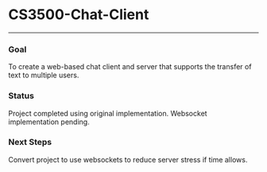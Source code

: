 # CS3500-Chat-Client
---
### Goal
To create a web-based chat client and server that supports the transfer of text to multiple users.

### Status
Project completed using original implementation.
Websocket implementation pending.

### Next Steps
Convert project to use websockets to reduce server stress if time allows.
